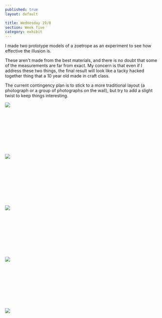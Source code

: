 ```yaml
---
published: true
layout: default

title: Wednesday 19/8
section: Week five
category: exhibit
---
```


I made two prototype models of a zoetrope as an experiment to see how effective the illusion is. 

These aren't made from the best materials, and there is no doubt that some of the measurements are far from exact. My concern is that even if I address these two things, the final result will look like a tacky hacked together thing that a 10 year old made in craft class.

The current contingency plan is to stick to a more traditional layout (a photograph or a group of photographs on the wall), but try to add a slight twist to keep things interesting.

<img src="https://farm1.staticflickr.com/598/20715483835_14e4680fd6_z_d.jpg">
<br><br>
<br><br>
<br><br>
<br><br>
<br><br>
<img src="https://farm6.staticflickr.com/5831/20094551103_f98b6f8445_z_d.jpg">
<br><br>
<br><br>
<br><br>
<br><br>
<br><br>
<img src="https://farm6.staticflickr.com/5727/20706165222_35c9eab3af_z_d.jpg">
<br><br>
<br><br>
<br><br>
<br><br>
<br><br>
<img src="https://farm1.staticflickr.com/680/20092852624_f8c4dc24d0_z_d.jpg">
<br><br>
<br><br>
<br><br>
<br><br>
<br><br>
<img src="https://farm6.staticflickr.com/5684/20092831204_bc1ae939de_z_d.jpg">

